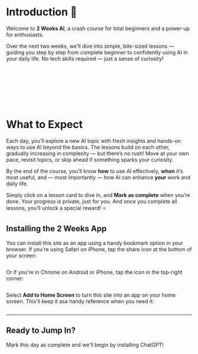 # Introduction 👋
Welcome to **2 Weeks AI**, a crash course for total beginners and a power-up for enthusiasts. 

Over the next two weeks, we'll dive into simple, bite-sized lessons — guiding you step by step from complete beginner to confidently using AI in your daily life. No tech skills required — just a sense of curiosity!

<script src="https://fast.wistia.com/player.js" async></script><script src="https://fast.wistia.com/embed/3zigqfu4hd.js" async type="module"></script><style>wistia-player[media-id='3zigqfu4hd']:not(:defined) { min-height:100px; display: flex; }</style><wistia-player media-id="3zigqfu4hd" seo="false" aspect="0.5625"></wistia-player>
 
# What to Expect
Each day, you’ll explore a new AI topic with fresh insights and hands-on ways to use AI beyond the basics. The lessons build on each other, gradually increasing in complexity — but there’s no rush! Move at your own pace, revisit topics, or skip ahead if something sparks your curiosity.

By the end of the course, you’ll know **how** to use AI effectively, **when** it’s most useful, and — most importantly — how AI can enhance **your** work and daily life.

Simply click on a lesson card to dive in, and **Mark as complete** when you’re done. Your progress is private, just for you. And once you complete all lessons, you’ll unlock a special reward! ⭐

## Installing the 2 Weeks App
You can install this site as an app using a handy bookmark option in your browser. If you're using Safari on iPhone, tap the share icon at the bottom of your screen:

<picture>
  <source srcset="./assets/images/share-location-safari-dark.png" media="(prefers-color-scheme:dark)">
  <img class="lazyload" data-src="./assets/images/share-location-safari.png" />
</picture>

Or if you're in Chrome on Android or iPhone, tap the icon in the top-right corner:

<picture>
  <source srcset="./assets/images/share-location-chrome-dark.png" media="(prefers-color-scheme:dark)">
  <img class="lazyload" data-src="./assets/images/share-location-chrome.png" />
</picture>

Select **Add to Home Screen** to turn this site into an app on your home screen. This'll keep it asa handy reference when you need it:

<picture>
  <source srcset="./assets/images/homescreen-location-dark.png" media="(prefers-color-scheme:dark)">
  <img class="lazyload" data-src="./assets/images/homescreen-location.png" />
</picture>

***

## Ready to Jump In?
Mark this day as complete and we'll begin by installing ChatGPT!